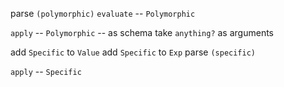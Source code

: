 parse `(polymorphic)`
`evaluate` -- `Polymorphic`

`apply` -- `Polymorphic` -- as schema take `anything?` as arguments

add `Specific` to `Value`
add `Specific` to `Exp`
parse `(specific)`

`apply` -- `Specific`
